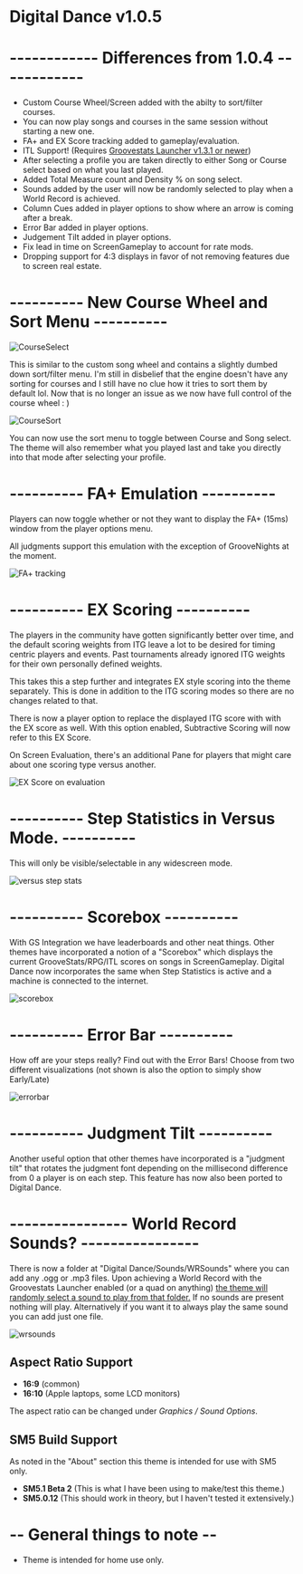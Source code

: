 # Digital Dance v1.0.5

# ------------ Differences from 1.0.4 ------------
- Custom Course Wheel/Screen added with the abilty to sort/filter courses.
- You can now play songs and courses in the same session without starting a new one.
- FA+ and EX Score tracking added to gameplay/evaluation.
- ITL Support! (Requires [Groovestats Launcher v1.3.1 or newer](https://github.com/GrooveStats/gslauncher/releases))
- After selecting a profile you are taken directly to either Song or Course select based on what you last played.
- Added Total Measure count and Density % on song select.
- Sounds added by the user will now be randomly selected to play when a World Record is achieved.
- Column Cues added in player options to show where an arrow is coming after a break.
- Error Bar added in player options.
- Judgement Tilt added in player options.
- Fix lead in time on ScreenGameplay to account for rate mods.
- Dropping support for 4:3 displays in favor of not removing features due to screen real estate.


# ---------- New Course Wheel and Sort Menu ----------
![CourseSelect](https://i.imgur.com/8RCKKYN.png)

This is similar to the custom song wheel and contains a slightly dumbed down sort/filter menu.
I'm still in disbelief that the engine doesn't have any sorting for courses and I still have no clue how it tries to sort them by default lol.
Now that is no longer an issue as we now have full control of the course wheel : )

![CourseSort](https://i.imgur.com/HEt81CT.png)

You can now use the sort menu to toggle between Course and Song select. 
The theme will also remember what you played last and take you directly into that mode after selecting your profile.

# ---------- FA+ Emulation ----------

Players can now toggle whether or not they want to display the FA+ (15ms) window from the player options menu.

All judgments support this emulation with the exception of GrooveNights at the moment.

![FA+ tracking](https://i.imgur.com/EXgS3Zn.png)

# ---------- EX Scoring ----------

The players in the community have gotten significantly better over time, and the default scoring weights from ITG leave a lot to be desired for timing centric players and events. Past tournaments already ignored ITG weights for their own personally defined weights.

This takes this a step further and integrates EX style scoring into the theme separately. This is done in addition to the ITG scoring modes so there are no changes related to that.

There is now a player option to replace the displayed ITG score with with the EX score as well. With this option enabled, Subtractive Scoring will now refer to this EX Score.

On Screen Evaluation, there's an additional Pane for players that might care about one scoring type versus another.

![EX Score on evaluation](https://i.imgur.com/W4xbZHP.png)

# ---------- Step Statistics in Versus Mode. ----------

This will only be visible/selectable in any widescreen mode.

![versus step stats](https://i.imgur.com/hGIJLCR.png)

# ----------  Scorebox ----------

With GS Integration we have leaderboards and other neat things. Other themes have incorporated a notion of a "Scorebox" which displays the current GrooveStats/RPG/ITL scores on songs in ScreenGameplay. Digital Dance now incorporates the same when Step Statistics is active and a machine is connected to the internet.

![scorebox](https://i.imgur.com/DxG4lnH.png)

# ----------  Error Bar ----------
How off are your steps really? Find out with the Error Bars! Choose from two different visualizations (not shown is also the option to simply show Early/Late)

![errorbar](https://user-images.githubusercontent.com/5017202/117606998-ecc6a800-b10f-11eb-9dea-68db07fe126e.png)

# ----------  Judgment Tilt ----------

Another useful option that other themes have incorporated is a "judgment tilt" that rotates the judgment font depending on the millisecond difference from 0 a player is on each step. This feature has now also been ported to Digital Dance.

# ---------------- World Record Sounds? ----------------
There is now a folder at "Digital Dance/Sounds/WRSounds" where you can add any .ogg or .mp3 files.
Upon achieving a World Record with the Groovestats Launcher enabled (or a quad on anything) [the theme will randomly select a sound to play from that folder.](https://clips.twitch.tv/FuriousLongSnail4Head-xPkflHV6iE19dFg3)
If no sounds are present nothing will play.
Alternatively if you want it to always play the same sound you can add just one file.

![wrsounds](https://i.imgur.com/L9fs22O.png)

## Aspect Ratio Support

  * <strong>16:9</strong> (common)
  * <strong>16:10</strong> (Apple laptops, some LCD monitors)
  
The aspect ratio can be changed under *Graphics / Sound Options*.

## SM5 Build Support
As noted in the "About" section this theme is intended for use with SM5 only.
* <strong>SM5.1 Beta 2</strong> (This is what I have been using to make/test this theme.)
* <strong>SM5.0.12</strong> (This should work in theory, but I haven't tested it extensively.)


# -- General things to note --
- Theme is intended for home use only.